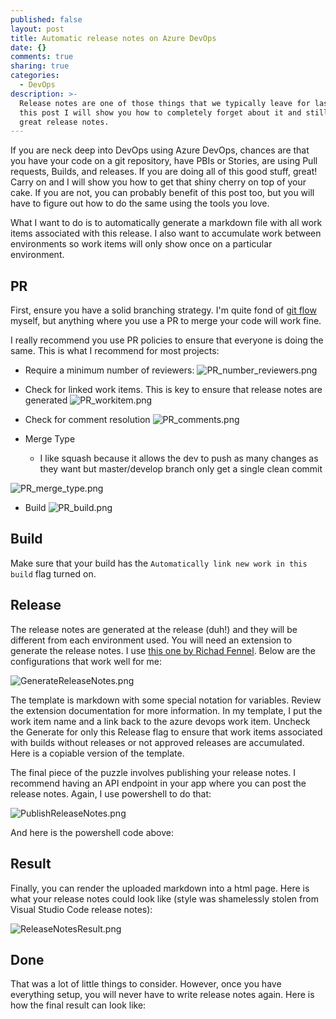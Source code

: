 ```yaml
---
published: false
layout: post
title: Automatic release notes on Azure DevOps
date: {}
comments: true
sharing: true
categories:
  - DevOps
description: >-
  Release notes are one of those things that we typically leave for last. In
  this post I will show you how to completely forget about it and still get
  great release notes.
---
```

If you are neck deep into DevOps using Azure DevOps, chances are that you have your code on a git repository, have PBIs or Stories, are using Pull requests, Builds, and releases. If you are doing all of this good stuff, great! Carry on and I will show you how to get that shiny cherry on top of your cake. If you are not, you can probably benefit of this post too, but you will have to figure out how to do the same using the tools you love.

What I want to do is to automatically generate a markdown file with all work items associated with this release. I also want to accumulate work between environments so work items will only show once on a particular environment.

## PR
First, ensure you have a solid branching strategy. I'm quite fond of [git flow](https://nvie.com/posts/a-successful-git-branching-model/) myself, but anything where you use a PR to merge your code will work fine.

I really recommend you use PR policies to ensure that everyone is doing the same. This is what I recommend for most projects:

* Require a minimum number of reviewers:
![PR_number_reviewers.png]({{site.baseurl}}/images/posts/PR_number_reviewers.png)

* Check for linked work items. This is key to ensure that release notes are generated
![PR_workitem.png]({{site.baseurl}}/images/posts/PR_workitem.png)

* Check for comment resolution
![PR_comments.png]({{site.baseurl}}/images/posts/PR_comments.png)

* Merge Type
  * I like squash because it allows the dev to push as many changes as they want but master/develop branch only get a single clean commit

![PR_merge_type.png]({{site.baseurl}}/images/posts/PR_merge_type.png)

* Build
![PR_build.png]({{site.baseurl}}/images/posts/PR_build.png)

## Build
Make sure that your build has the ``Automatically link new work in this build`` flag turned on.

## Release
The release notes are generated at the release (duh!) and they will be different from each environment used. You will need an extension to generate the release notes. I use [this one by Richad Fennel](https://marketplace.visualstudio.com/items?itemName=richardfennellBM.BM-VSTS-XplatGenerateReleaseNotes&targetId=a7a780bd-ad1c-4875-bc30-030f9dba7f75). Below are the configurations that work well for me:

![GenerateReleaseNotes.png]({{site.baseurl}}/images/posts/GenerateReleaseNotes.png)

The template is markdown with some special notation for variables. Review the extension documentation for more information. In my template, I put the work item name and a link back to the azure devops work item. Uncheck the Generate for only this Release flag to ensure that work items associated with builds without releases or not approved releases are accumulated. Here is a copiable version of the template.

<script src="https://gist.github.com/jlucaspains/9560904dd65aae7a74b26a6c5c6e98c0.js"></script>

The final piece of the puzzle involves publishing your release notes. I recommend having an API endpoint in your app where you can post the release notes. Again, I use powershell to do that:

![PublishReleaseNotes.png]({{site.baseurl}}/images/posts/PublishReleaseNotes.png)

And here is the powershell code above:

<script src="https://gist.github.com/jlucaspains/e03a32104697c3be3841beb6f304b199.js"></script>

## Result

Finally, you can render the uploaded markdown into a html page. Here is what your release notes could look like (style was shamelessly stolen from Visual Studio Code release notes):

![ReleaseNotesResult.png]({{site.baseurl}}/images/posts/ReleaseNotesResult.png)

## Done

That was a lot of little things to consider. However, once you have everything setup, you will never have to write release notes again. Here is how the final result can look like:
